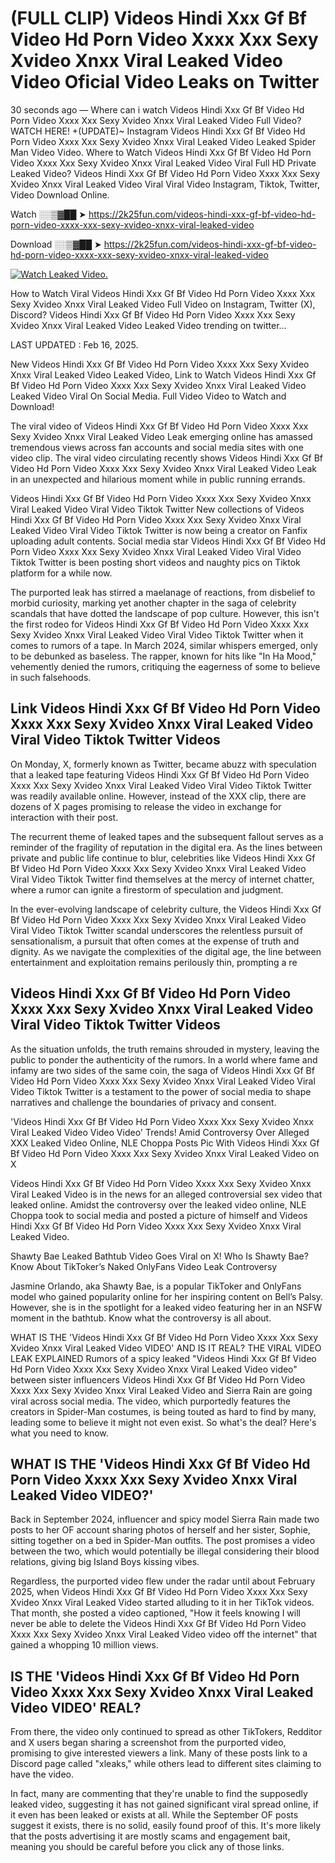 # (FULL CLIP) Videos Hindi Xxx Gf Bf Video Hd Porn Video Xxxx Xxx Sexy Xvideo Xnxx Viral Leaked Video Video Oficial Video Leaks on Twitter

30 seconds ago — Where can i watch Videos Hindi Xxx Gf Bf Video Hd Porn Video Xxxx Xxx Sexy Xvideo Xnxx Viral Leaked Video Full Video? WATCH HERE! +(UPDATE)~ Instagram Videos Hindi Xxx Gf Bf Video Hd Porn Video Xxxx Xxx Sexy Xvideo Xnxx Viral Leaked Video Leaked Spider Man Video Video. Where to Watch Videos Hindi Xxx Gf Bf Video Hd Porn Video Xxxx Xxx Sexy Xvideo Xnxx Viral Leaked Video Viral Full HD Private Leaked Video? Videos Hindi Xxx Gf Bf Video Hd Porn Video Xxxx Xxx Sexy Xvideo Xnxx Viral Leaked Video Viral Viral Video Instagram, Tiktok, Twitter, Video Download Online.

Watch ░░▒▓██ ➤ https://2k25fun.com/videos-hindi-xxx-gf-bf-video-hd-porn-video-xxxx-xxx-sexy-xvideo-xnxx-viral-leaked-video

Download ░░▒▓██ ➤ https://2k25fun.com/videos-hindi-xxx-gf-bf-video-hd-porn-video-xxxx-xxx-sexy-xvideo-xnxx-viral-leaked-video

[![Watch Leaked Video.](https://miro.medium.com/v2/resize:fit:828/format:webp/1*cilzJN44JGOrTw9NJCrNHA.gif "Watch Leaked Video")](https://2k25fun.com/videos-hindi-xxx-gf-bf-video-hd-porn-video-xxxx-xxx-sexy-xvideo-xnxx-viral-leaked-video)

How to Watch Viral Videos Hindi Xxx Gf Bf Video Hd Porn Video Xxxx Xxx Sexy Xvideo Xnxx Viral Leaked Video Full Video on Instagram, Twitter (X), Discord? Videos Hindi Xxx Gf Bf Video Hd Porn Video Xxxx Xxx Sexy Xvideo Xnxx Viral Leaked Video Leaked Video trending on twitter...

LAST UPDATED : Feb 16, 2025.

New Videos Hindi Xxx Gf Bf Video Hd Porn Video Xxxx Xxx Sexy Xvideo Xnxx Viral Leaked Video Leaked Video, Link to Watch Videos Hindi Xxx Gf Bf Video Hd Porn Video Xxxx Xxx Sexy Xvideo Xnxx Viral Leaked Video Leaked Video Viral On Social Media. Full Video Video to Watch and Download!

The viral video of Videos Hindi Xxx Gf Bf Video Hd Porn Video Xxxx Xxx Sexy Xvideo Xnxx Viral Leaked Video Leak emerging online has amassed tremendous views across fan accounts and social media sites with one video clip. The viral video circulating recently shows Videos Hindi Xxx Gf Bf Video Hd Porn Video Xxxx Xxx Sexy Xvideo Xnxx Viral Leaked Video Leak in an unexpected and hilarious moment while in public running errands.

Videos Hindi Xxx Gf Bf Video Hd Porn Video Xxxx Xxx Sexy Xvideo Xnxx Viral Leaked Video Viral Video Tiktok Twitter New collections of Videos Hindi Xxx Gf Bf Video Hd Porn Video Xxxx Xxx Sexy Xvideo Xnxx Viral Leaked Video Viral Video Tiktok Twitter is now being a creator on Fanfix uploading adult contents. Social media star Videos Hindi Xxx Gf Bf Video Hd Porn Video Xxxx Xxx Sexy Xvideo Xnxx Viral Leaked Video Viral Video Tiktok Twitter is been posting short videos and naughty pics on Tiktok platform for a while now.

The purported leak has stirred a maelanage of reactions, from disbelief to morbid curiosity, marking yet another chapter in the saga of celebrity scandals that have dotted the landscape of pop culture. However, this isn't the first rodeo for Videos Hindi Xxx Gf Bf Video Hd Porn Video Xxxx Xxx Sexy Xvideo Xnxx Viral Leaked Video Viral Video Tiktok Twitter when it comes to rumors of a tape. In March 2024, similar whispers emerged, only to be debunked as baseless. The rapper, known for hits like "In Ha Mood," vehemently denied the rumors, critiquing the eagerness of some to believe in such falsehoods.

## Link Videos Hindi Xxx Gf Bf Video Hd Porn Video Xxxx Xxx Sexy Xvideo Xnxx Viral Leaked Video Viral Video Tiktok Twitter Videos

On Monday, X, formerly known as Twitter, became abuzz with speculation that a leaked tape featuring Videos Hindi Xxx Gf Bf Video Hd Porn Video Xxxx Xxx Sexy Xvideo Xnxx Viral Leaked Video Viral Video Tiktok Twitter was readily available online. However, instead of the XXX clip, there are dozens of X pages promising to release the video in exchange for interaction with their post.

The recurrent theme of leaked tapes and the subsequent fallout serves as a reminder of the fragility of reputation in the digital era. As the lines between private and public life continue to blur, celebrities like Videos Hindi Xxx Gf Bf Video Hd Porn Video Xxxx Xxx Sexy Xvideo Xnxx Viral Leaked Video Viral Video Tiktok Twitter find themselves at the mercy of internet chatter, where a rumor can ignite a firestorm of speculation and judgment.

In the ever-evolving landscape of celebrity culture, the Videos Hindi Xxx Gf Bf Video Hd Porn Video Xxxx Xxx Sexy Xvideo Xnxx Viral Leaked Video Viral Video Tiktok Twitter scandal underscores the relentless pursuit of sensationalism, a pursuit that often comes at the expense of truth and dignity. As we navigate the complexities of the digital age, the line between entertainment and exploitation remains perilously thin, prompting a re

##  Videos Hindi Xxx Gf Bf Video Hd Porn Video Xxxx Xxx Sexy Xvideo Xnxx Viral Leaked Video Viral Video Tiktok Twitter Videos

As the situation unfolds, the truth remains shrouded in mystery, leaving the public to ponder the authenticity of the rumors. In a world where fame and infamy are two sides of the same coin, the saga of Videos Hindi Xxx Gf Bf Video Hd Porn Video Xxxx Xxx Sexy Xvideo Xnxx Viral Leaked Video Viral Video Tiktok Twitter is a testament to the power of social media to shape narratives and challenge the boundaries of privacy and consent.

'Videos Hindi Xxx Gf Bf Video Hd Porn Video Xxxx Xxx Sexy Xvideo Xnxx Viral Leaked Video Video Video' Trends! Amid Controversy Over Alleged XXX Leaked Video Online, NLE Choppa Posts Pic With Videos Hindi Xxx Gf Bf Video Hd Porn Video Xxxx Xxx Sexy Xvideo Xnxx Viral Leaked Video on X

Videos Hindi Xxx Gf Bf Video Hd Porn Video Xxxx Xxx Sexy Xvideo Xnxx Viral Leaked Video is in the news for an alleged controversial sex video that leaked online. Amidst the controversy over the leaked video online, NLE Choppa took to social media and posted a picture of himself and Videos Hindi Xxx Gf Bf Video Hd Porn Video Xxxx Xxx Sexy Xvideo Xnxx Viral Leaked Video.

Shawty Bae Leaked Bathtub Video Goes Viral on X! Who Is Shawty Bae? Know About TikToker’s Naked OnlyFans Video Leak Controversy

Jasmine Orlando, aka Shawty Bae, is a popular TikToker and OnlyFans model who gained popularity online for her inspiring content on Bell’s Palsy. However, she is in the spotlight for a leaked video featuring her in an NSFW moment in the bathtub. Know what the controversy is all about.

WHAT IS THE 'Videos Hindi Xxx Gf Bf Video Hd Porn Video Xxxx Xxx Sexy Xvideo Xnxx Viral Leaked Video VIDEO' AND IS IT REAL? THE VIRAL VIDEO LEAK EXPLAINED Rumors of a spicy leaked "Videos Hindi Xxx Gf Bf Video Hd Porn Video Xxxx Xxx Sexy Xvideo Xnxx Viral Leaked Video video" between sister influencers Videos Hindi Xxx Gf Bf Video Hd Porn Video Xxxx Xxx Sexy Xvideo Xnxx Viral Leaked Video and Sierra Rain are going viral across social media. The video, which purportedly features the creators in Spider-Man costumes, is being touted as hard to find by many, leading some to believe it might not even exist. So what's the deal? Here's what you need to know.

## WHAT IS THE 'Videos Hindi Xxx Gf Bf Video Hd Porn Video Xxxx Xxx Sexy Xvideo Xnxx Viral Leaked Video VIDEO?'

Back in September 2024, influencer and spicy model Sierra Rain made two posts to her OF account sharing photos of herself and her sister, Sophie, sitting together on a bed in Spider-Man outfits. The post promises a video between the two, which would potentially be illegal considering their blood relations, giving big Island Boys kissing vibes.

Regardless, the purported video flew under the radar until about February 2025, when Videos Hindi Xxx Gf Bf Video Hd Porn Video Xxxx Xxx Sexy Xvideo Xnxx Viral Leaked Video started alluding to it in her TikTok videos. That month, she posted a video captioned, "How it feels knowing I will never be able to delete the Videos Hindi Xxx Gf Bf Video Hd Porn Video Xxxx Xxx Sexy Xvideo Xnxx Viral Leaked Video video off the internet" that gained a whopping 10 million views.

## IS THE 'Videos Hindi Xxx Gf Bf Video Hd Porn Video Xxxx Xxx Sexy Xvideo Xnxx Viral Leaked Video VIDEO' REAL?

From there, the video only continued to spread as other TikTokers, Redditor and X users began sharing a screenshot from the purported video, promising to give interested viewers a link. Many of these posts link to a Discord page called "xleaks," while others lead to different sites claiming to have the video.

In fact, many are commenting that they're unable to find the supposedly leaked video, suggesting it has not gained significant viral spread online, if it even has been leaked or exists at all. While the September OF posts suggest it exists, there is no solid, easily found proof of this. It's more likely that the posts advertising it are mostly scams and engagement bait, meaning you should be careful before you click any of those links.